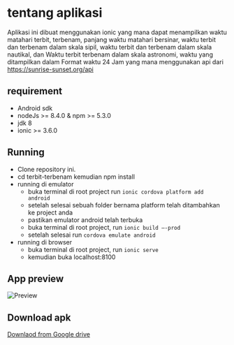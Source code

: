 # tentang aplikasi
Aplikasi ini dibuat menggunakan ionic yang mana dapat menampilkan waktu matahari terbit, terbenam, panjang waktu matahari bersinar, waktu terbit dan terbenam dalam skala sipil, waktu terbit dan terbenam dalam skala nautikal, dan Waktu terbit terbenam dalam skala astronomi, waktu yang ditampilkan dalam Format waktu 24 Jam yang mana menggunakan api dari https://sunrise-sunset.org/api 


## requirement

 * Android sdk
 * nodeJs >= 8.4.0 & npm >= 5.3.0
 * jdk 8
 * ionic >= 3.6.0


## Running
 * Clone repository ini.
 * cd terbit-terbenam kemudian npm install
 * running di emulator
      * buka terminal di root project run `ionic cordova platform add android`
      * setelah selesai sebuah folder bernama platform telah ditambahkan ke project anda
      * pastikan emulator android telah terbuka
      * buka terminal di root project, run `ionic build –-prod`
      * setelah selesai run `cordova emulate android`
 * running di browser
      * buka terminal di root project, run `ionic serve` 
      * kemudian buka localhost:8100


 ## App preview
 <img src="https://firebasestorage.googleapis.com/v0/b/ionic2-1afad.appspot.com/o/terbit.gif?alt=media&token=3a37ecc8-7cb1-4e75-bb46-8c6b17bdcdfa" alt="Preview">


 ## Download apk

<a href="https://drive.google.com/open?id=0Bxp6Hpy2uQydNmZ1X19PQVd6Slk">Downlaod from Google drive</a>
